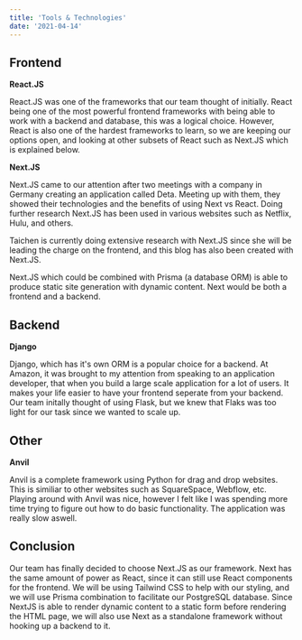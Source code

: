 ```yaml
---
title: 'Tools & Technologies'
date: '2021-04-14'
---
```


## Frontend

**React.JS**

React.JS was one of the frameworks that our team thought of initially. React being one of the most powerful frontend frameworks with being able to work with a backend and database, this was a logical choice. However, React is also one of the hardest frameworks to learn, so we are keeping our options open, and looking at other subsets of React such as Next.JS which is explained below.

**Next.JS**

Next.JS came to our attention after two meetings with a company in Germany creating an application called Deta. Meeting up with them, they showed their technologies and the benefits of using Next vs React. Doing further research Next.JS has been used in various websites such as Netflix, Hulu, and others.

Taichen is currently doing extensive research with Next.JS since she will be leading the charge on the frontend, and this blog has also been created with Next.JS.

Next.JS which could be combined with Prisma (a database ORM) is able to produce static site generation with dynamic content. Next would be both a frontend and a backend.

## Backend

**Django**

Django, which has it's own ORM is a popular choice for a backend. At Amazon, it was brought to my attention from speaking to an application developer, that when you build a large scale application for a lot of users. It makes your life easier to have your frontend seperate from your backend. Our team initally thought of using Flask, but we knew that Flaks was too light for our task since we wanted to scale up. 

## Other

**Anvil**

Anvil is a complete framework using Python for drag and drop websites. This is similiar to other websites such as SquareSpace, Webflow, etc. Playing around with Anvil was nice, however I felt like I was spending more time trying to figure out how to do basic functionality. The application was really slow aswell.

## Conclusion

Our team has finally decided to choose Next.JS as our framework. Next has the same amount of power as React, since it can still use React components for the frontend. We will be using Tailwind CSS to help with our styling, and we will use Prisma combination to facilitate our PostgreSQL database. Since NextJS is able to render dynamic content to a static form before rendering the HTML page, we will also use Next as a standalone framework without hooking up a backend to it.